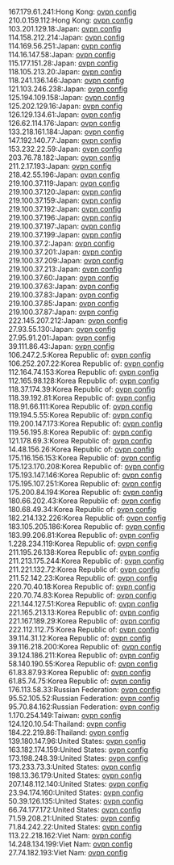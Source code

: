 167.179.61.241:Hong Kong: [ovpn config](vpn/167_179_61_241.ovpn)  
210.0.159.112:Hong Kong: [ovpn config](vpn/210_0_159_112.ovpn)  
103.201.129.18:Japan: [ovpn config](vpn/103_201_129_18.ovpn)  
114.158.212.214:Japan: [ovpn config](vpn/114_158_212_214.ovpn)  
114.169.56.251:Japan: [ovpn config](vpn/114_169_56_251.ovpn)  
114.16.147.58:Japan: [ovpn config](vpn/114_16_147_58.ovpn)  
115.177.151.28:Japan: [ovpn config](vpn/115_177_151_28.ovpn)  
118.105.213.20:Japan: [ovpn config](vpn/118_105_213_20.ovpn)  
118.241.136.146:Japan: [ovpn config](vpn/118_241_136_146.ovpn)  
121.103.246.238:Japan: [ovpn config](vpn/121_103_246_238.ovpn)  
125.194.109.158:Japan: [ovpn config](vpn/125_194_109_158.ovpn)  
125.202.129.16:Japan: [ovpn config](vpn/125_202_129_16.ovpn)  
126.129.134.61:Japan: [ovpn config](vpn/126_129_134_61.ovpn)  
126.62.114.176:Japan: [ovpn config](vpn/126_62_114_176.ovpn)  
133.218.161.184:Japan: [ovpn config](vpn/133_218_161_184.ovpn)  
147.192.140.77:Japan: [ovpn config](vpn/147_192_140_77.ovpn)  
153.232.22.59:Japan: [ovpn config](vpn/153_232_22_59.ovpn)  
203.76.78.182:Japan: [ovpn config](vpn/203_76_78_182.ovpn)  
211.2.17.193:Japan: [ovpn config](vpn/211_2_17_193.ovpn)  
218.42.55.196:Japan: [ovpn config](vpn/218_42_55_196.ovpn)  
219.100.37.119:Japan: [ovpn config](vpn/219_100_37_119.ovpn)  
219.100.37.120:Japan: [ovpn config](vpn/219_100_37_120.ovpn)  
219.100.37.159:Japan: [ovpn config](vpn/219_100_37_159.ovpn)  
219.100.37.192:Japan: [ovpn config](vpn/219_100_37_192.ovpn)  
219.100.37.196:Japan: [ovpn config](vpn/219_100_37_196.ovpn)  
219.100.37.197:Japan: [ovpn config](vpn/219_100_37_197.ovpn)  
219.100.37.199:Japan: [ovpn config](vpn/219_100_37_199.ovpn)  
219.100.37.2:Japan: [ovpn config](vpn/219_100_37_2.ovpn)  
219.100.37.201:Japan: [ovpn config](vpn/219_100_37_201.ovpn)  
219.100.37.209:Japan: [ovpn config](vpn/219_100_37_209.ovpn)  
219.100.37.213:Japan: [ovpn config](vpn/219_100_37_213.ovpn)  
219.100.37.60:Japan: [ovpn config](vpn/219_100_37_60.ovpn)  
219.100.37.63:Japan: [ovpn config](vpn/219_100_37_63.ovpn)  
219.100.37.83:Japan: [ovpn config](vpn/219_100_37_83.ovpn)  
219.100.37.85:Japan: [ovpn config](vpn/219_100_37_85.ovpn)  
219.100.37.87:Japan: [ovpn config](vpn/219_100_37_87.ovpn)  
222.145.207.212:Japan: [ovpn config](vpn/222_145_207_212.ovpn)  
27.93.55.130:Japan: [ovpn config](vpn/27_93_55_130.ovpn)  
27.95.91.201:Japan: [ovpn config](vpn/27_95_91_201.ovpn)  
39.111.86.43:Japan: [ovpn config](vpn/39_111_86_43.ovpn)  
106.247.2.5:Korea Republic of: [ovpn config](vpn/106_247_2_5.ovpn)  
106.252.207.22:Korea Republic of: [ovpn config](vpn/106_252_207_22.ovpn)  
112.164.74.153:Korea Republic of: [ovpn config](vpn/112_164_74_153.ovpn)  
112.165.98.128:Korea Republic of: [ovpn config](vpn/112_165_98_128.ovpn)  
118.37.174.39:Korea Republic of: [ovpn config](vpn/118_37_174_39.ovpn)  
118.39.192.81:Korea Republic of: [ovpn config](vpn/118_39_192_81.ovpn)  
118.91.66.111:Korea Republic of: [ovpn config](vpn/118_91_66_111.ovpn)  
119.194.5.55:Korea Republic of: [ovpn config](vpn/119_194_5_55.ovpn)  
119.200.147.173:Korea Republic of: [ovpn config](vpn/119_200_147_173.ovpn)  
119.56.195.8:Korea Republic of: [ovpn config](vpn/119_56_195_8.ovpn)  
121.178.69.3:Korea Republic of: [ovpn config](vpn/121_178_69_3.ovpn)  
14.48.156.26:Korea Republic of: [ovpn config](vpn/14_48_156_26.ovpn)  
175.116.156.153:Korea Republic of: [ovpn config](vpn/175_116_156_153.ovpn)  
175.123.170.208:Korea Republic of: [ovpn config](vpn/175_123_170_208.ovpn)  
175.193.147.146:Korea Republic of: [ovpn config](vpn/175_193_147_146.ovpn)  
175.195.107.251:Korea Republic of: [ovpn config](vpn/175_195_107_251.ovpn)  
175.200.84.194:Korea Republic of: [ovpn config](vpn/175_200_84_194.ovpn)  
180.66.202.43:Korea Republic of: [ovpn config](vpn/180_66_202_43.ovpn)  
180.68.49.34:Korea Republic of: [ovpn config](vpn/180_68_49_34.ovpn)  
182.214.132.226:Korea Republic of: [ovpn config](vpn/182_214_132_226.ovpn)  
183.105.205.186:Korea Republic of: [ovpn config](vpn/183_105_205_186.ovpn)  
183.99.206.81:Korea Republic of: [ovpn config](vpn/183_99_206_81.ovpn)  
1.228.234.119:Korea Republic of: [ovpn config](vpn/1_228_234_119.ovpn)  
211.195.26.138:Korea Republic of: [ovpn config](vpn/211_195_26_138.ovpn)  
211.213.175.244:Korea Republic of: [ovpn config](vpn/211_213_175_244.ovpn)  
211.221.132.72:Korea Republic of: [ovpn config](vpn/211_221_132_72.ovpn)  
211.52.142.23:Korea Republic of: [ovpn config](vpn/211_52_142_23.ovpn)  
220.70.40.18:Korea Republic of: [ovpn config](vpn/220_70_40_18.ovpn)  
220.70.74.83:Korea Republic of: [ovpn config](vpn/220_70_74_83.ovpn)  
221.144.127.51:Korea Republic of: [ovpn config](vpn/221_144_127_51.ovpn)  
221.165.213.13:Korea Republic of: [ovpn config](vpn/221_165_213_13.ovpn)  
221.167.189.29:Korea Republic of: [ovpn config](vpn/221_167_189_29.ovpn)  
222.112.112.75:Korea Republic of: [ovpn config](vpn/222_112_112_75.ovpn)  
39.114.31.12:Korea Republic of: [ovpn config](vpn/39_114_31_12.ovpn)  
39.116.218.200:Korea Republic of: [ovpn config](vpn/39_116_218_200.ovpn)  
39.124.186.211:Korea Republic of: [ovpn config](vpn/39_124_186_211.ovpn)  
58.140.190.55:Korea Republic of: [ovpn config](vpn/58_140_190_55.ovpn)  
61.83.87.93:Korea Republic of: [ovpn config](vpn/61_83_87_93.ovpn)  
61.85.74.75:Korea Republic of: [ovpn config](vpn/61_85_74_75.ovpn)  
176.113.58.33:Russian Federation: [ovpn config](vpn/176_113_58_33.ovpn)  
95.52.105.52:Russian Federation: [ovpn config](vpn/95_52_105_52.ovpn)  
95.70.84.162:Russian Federation: [ovpn config](vpn/95_70_84_162.ovpn)  
1.170.254.149:Taiwan: [ovpn config](vpn/1_170_254_149.ovpn)  
124.120.10.54:Thailand: [ovpn config](vpn/124_120_10_54.ovpn)  
184.22.219.86:Thailand: [ovpn config](vpn/184_22_219_86.ovpn)  
139.180.147.96:United States: [ovpn config](vpn/139_180_147_96.ovpn)  
163.182.174.159:United States: [ovpn config](vpn/163_182_174_159.ovpn)  
173.198.248.39:United States: [ovpn config](vpn/173_198_248_39.ovpn)  
173.233.73.3:United States: [ovpn config](vpn/173_233_73_3.ovpn)  
198.13.36.179:United States: [ovpn config](vpn/198_13_36_179.ovpn)  
207.148.112.140:United States: [ovpn config](vpn/207_148_112_140.ovpn)  
23.94.174.160:United States: [ovpn config](vpn/23_94_174_160.ovpn)  
50.39.126.135:United States: [ovpn config](vpn/50_39_126_135.ovpn)  
66.74.177.172:United States: [ovpn config](vpn/66_74_177_172.ovpn)  
71.59.208.21:United States: [ovpn config](vpn/71_59_208_21.ovpn)  
71.84.242.22:United States: [ovpn config](vpn/71_84_242_22.ovpn)  
113.22.218.162:Viet Nam: [ovpn config](vpn/113_22_218_162.ovpn)  
14.248.134.199:Viet Nam: [ovpn config](vpn/14_248_134_199.ovpn)  
27.74.182.193:Viet Nam: [ovpn config](vpn/27_74_182_193.ovpn)  
